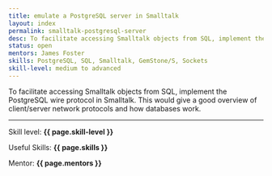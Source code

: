 ```yaml
---
title: emulate a PostgreSQL server in Smalltalk
layout: index
permalink: smalltalk-postgresql-server
desc: To facilitate accessing Smalltalk objects from SQL, implement the PostgreSQL wire protocol in Smalltalk. This would give a good overview of client/server network protocols and how databases work.
status: open
mentors: James Foster
skills: PostgreSQL, SQL, Smalltalk, GemStone/S, Sockets
skill-level: medium to advanced
---
```


To facilitate accessing Smalltalk objects from SQL, implement the PostgreSQL
wire protocol in Smalltalk.
This would give a good overview of client/server network protocols and how
databases work.

* * *

Skill level: **{{ page.skill-level }}**

Useful Skills: **{{ page.skills }}**

Mentor: **{{ page.mentors }}**
